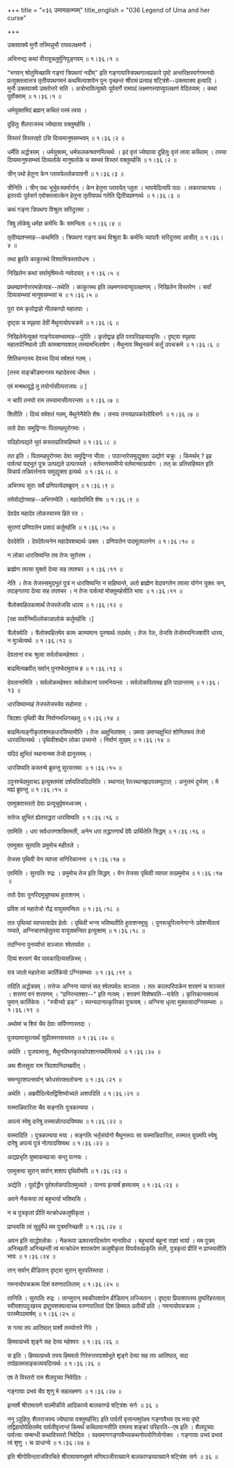 +++
title = "०३६ उमामाहत्म्यम्"
title_english = "036 Legend of Uma and her curse"

+++


उक्तवाक्ये मुनौ तस्मिन्नुभौ राघवलक्ष्मणौ ।  

अभिनन्द्य कथां वीरावूचतुर्मुनिपुङ्गवम्  ॥  १।३६।१  ॥   

"भगवन् श्रोतुमिच्छामि गङ्गां त्रिपथगां नदीम्" इति
गङ्गायास्त्रिपथगात्वप्रकारे पृष्टे अन्तरिक्षस्वर्गगमनयोः
प्रत्युक्तत्वात्तत्र तृतीयपथगमनं कथमित्याशयेन पुनः पृच्छन्तं श्रीरामं
प्रत्याह षट्त्रिंशे--उक्तवाक्य इत्यादि । मुनौ उक्तवाक्ये उक्तोत्तरे सति
। अत्रोभावित्युक्तेः पूर्वसर्गे रामपदं लक्ष्मणस्याप्युपलक्षणं वेदितव्यम्
। कथां पूर्वोक्ताम्  ॥  १।३६।१  ॥   

  

धर्मयुक्तमिदं ब्रह्मन् कथितं परमं त्वया ।  

दुहितुः शैलराजस्य ज्येष्ठाया वक्तुमर्हसि ।  

विस्तरं विस्तरज्ञो ऽसि दिव्यमानुषसम्भवम्  ॥  १।३६।२  ॥   

धर्मेति अर्द्धत्रयम् । धर्मयुक्तम्, धर्मफलकश्रवणमित्यर्थः । इदं वृत्तं
ज्येष्ठाया दुहितुः वृत्तं त्वया कथितम् । तस्या दिव्यमानुषसम्भवं
दिव्यलोके मानुषलोके च सम्भवं विस्तरं वक्तुमर्हसि  ॥  १।३६।२  ॥   

  

त्रीन् पथो हेतुना केन प्लावयेल्लोकपावनी  ॥  १।३६।३  ॥   

त्रीनिति । त्रीन् पथः भूर्भुवःस्वर्मार्गान् । केन हेतुना प्लावयेत्
प्लुता । भावयेदित्यपि पाठः । लकारव्यत्ययः । इतरयोः पूर्वसर्ग
एवोक्तत्वात्केन हेतुना तृतीयपथं गतेति द्वितीयप्रश्नार्थः  ॥  १।३६।३  ॥   

  

कथं गङ्गा त्रिपथगा विश्रुता सरिदुत्तमा ।  

त्रिषु लोकेषु धर्मज्ञ कर्मभिः कैः समन्विता  ॥  १।३६।४  ॥   

तृतीयप्रश्नमाह--कथमिति । त्रिपथगा गङ्गा कथं विश्रुता कैः कर्मभिः
व्यापारैः सरिदुत्तमा आसीत्  ॥  १।३६।४  ॥   

  

तथा ब्रुवति काकुत्स्थे विश्वामित्रस्तपोधनः ।  

निखिलेन कथां सर्वामृषिमध्ये न्यवेदयत्  ॥  १।३६।५  ॥   

प्रथमप्रश्नोत्तरमाहेत्याह--तथेति । काकुत्स्थ इति लक्ष्मणस्याप्युपलक्षणम्
। निखिलेन विस्तरेण । सर्वां दिव्यसम्भवां मानुषसम्भवां च  ॥  १।३६।५  ॥   

  

पुरा राम कृतोद्वाहो नीलकण्ठो महातपाः ।  

दृष्ट्वा च स्पृहया देवीं मैथुनायोपचक्रमे  ॥  १।३६।६  ॥   

निखिलेनेत्युक्तं गाङ्गेयसम्भवमाह--पुरेति । कृतोद्वाह इति
परपरिग्रहव्यावृत्तिः । दृष्ट्वा स्पृहया महातपोनिष्ठत्वे ऽपि कामबाणवशात्
तस्यामभिलाषेण । मैथुनाय मिथुनकर्म कर्तुं उपचक्रमे  ॥  १।३६।६  ॥   

  

शितिकण्ठस्य देवस्य दिव्यं वर्षशतं गतम् ।  

\[तस्य सङ्क्रीडमानस्य महादेवस्य धीमतः ।  

एवं मन्मथयुद्धे तु तयोर्नासीत्पराजयः  ॥ \]  

न चापि तनयो राम तस्यामासीत्परन्तप  ॥  १।३६।७  ॥   

शितीति । दिव्यं वर्षशतं गतम्, मैथुनेनैवेति शेषः । तनयः
तनयप्रापकरेतोविसर्गः  ॥  १।३६।७  ॥   

  

ततो देवाः समुद्विग्नाः पितामहपुरोगमाः ।  

यदिहोत्पद्यते भूतं कस्तत्प्रतिसहिष्यते  ॥  १।३६।८  ॥   

तत इति । पितामहपुरोगमाः देवाः समुद्विग्ना भीताः । पाठान्तरेसमुद्युक्ताः
उद्योगं चक्रुः । किमर्थम् ? इह पार्वत्यां यद्भूतं पुत्रः उत्पद्यते
उत्पत्स्यते । वर्तमानसामीप्ये वर्तमानवत्प्रयोगः । तत् कः प्रतिसहिष्यत
इति विचार्य तन्निवर्त्तनाय समुद्युक्ता इत्यर्थः  ॥  १।३६।८  ॥   

  

अभिगम्य सुराः सर्वे प्रणिपत्येदमब्रुवन्  ॥  १।३६।९  ॥   

तमेवोद्योगमाह--अभिगम्येति । महादेवमिति शेषः  ॥  १।३६।९  ॥   

  

देवदेव महादेव लोकस्यास्य हिते रत ।  

सुराणां प्रणिपातेन प्रसादं कर्तुमर्हसि  ॥  १।३६।१०  ॥   

देवदेवेति । देवदेवेत्यनेन महादेवशब्दार्थः उक्तः । प्रणिपातेन पादमूलपतनेन
 ॥  १।३६।१०  ॥   

  

न लोका धारयिष्यन्ति तव तेजः सुरोत्तम ।  

ब्राह्मेण तपसा युक्तो देव्या सह तपश्चर  ॥  १।३६।११  ॥   

नेति । तेजः तेजस्समुद्भूतं पुत्रं न धारयिष्यन्ति न सहिष्यन्ते, अतो
ब्राह्मेण वेदावगतेन तपसा योगेन युक्तः सन्, तदङ्गतया देव्या सह तपश्चर । न
तेजः पार्वत्यां मोक्तुमर्हसीति भावः  ॥  १।३६।११  ॥   

  

त्रैलोक्यहितकामार्थं तेजस्तेजसि धारय  ॥  १।३६।१२  ॥   

\[रक्ष सर्वानिमाँल्लोकान्नालोकं कर्तुमर्हसि ।\]  

त्रैलोक्येति । त्रैलोक्यहितमेव कामः काम्यमानः पुरुषार्थः तदर्थम् । तेजः
रेतः, तेजसि तेजोमयनिजशरीरे धारय, न मुञ्चेत्यर्थः  ॥  १।३६।१२  ॥   

  

देवतानां वचः श्रुत्वा सर्वलोकमहेश्वरः ।  

बाढमित्यब्रवीत् सर्वान् पुनश्चेदमुवाच ह  ॥  १।३६।१३  ॥   

देवतानामिति । सर्वलोकमहेश्वरः सर्वलोकानां परमनियन्ता । सर्वलोकपितामह इति
पाठान्तरम्  ॥  १।३६।१३  ॥   

  

धारयिष्याम्यहं तेजस्तेजस्येव सहोमया ।  

त्रिदशाः पृथिवी चैव निर्वाणमधिगच्छतु  ॥  १।३६।१४  ॥   

बाढमित्यङ्गीकृतांशमाहधारयिष्यामीति । तेजः अक्षुभितांशम् । उमया
उमाप्यक्षुभितं शोणितरूपं तेजो धारयत्वित्यर्थः । पृथिवीशब्देन लोका
उच्यन्ते । निर्वाणं सुखम्  ॥  १।३६।१४  ॥   

  

यदिदं क्षुभितं स्थानान्मम तेजो ह्यनुत्तमम् ।  

धारयिष्यति कस्तन्मे ब्रुवन्तु सुरसत्तमाः  ॥  १।३६।१५  ॥   

ऽपुनश्चेदमुवाचऽ इत्युक्तमंशं दर्शयतियदिदमिति । स्थानात्
रेतःस्थानहृदयसम्पुटात् । अनुत्तमं दुर्भरम् । मे मह्यं ब्रुवन्तु  ॥ 
१।३६।१५  ॥   

  

एवमुक्तास्ततो देवाः प्रत्यूचुर्वृषभध्वजम् ।  

यत्तेजः क्षुभितं ह्येतत्तद्धरा धारयिष्यति  ॥  १।३६।१६  ॥   

एवमिति । धरा सर्वधारणशक्तिमती, अनेन धरा तद्धारणार्थं देवैः प्रार्थितेति
सिद्धम्  ॥  १।३६।१६  ॥   

  

एवमुक्तः सुरपतिः प्रमुमोच महीतले ।  

तेजसा पृथिवी येन व्याप्ता सगिरिकानना  ॥  १।३६।१७  ॥   

एवमिति । सुरपतिः रुद्रः । प्रमुमोच तेज इति सिद्धम् । येन तेजसा पृथिवी
व्याप्ता तत्प्रमुमोच  ॥  १।३६।१७  ॥   

  

ततो देवाः पुनरिदमूचुश्चाथ हुताशनम् ।  

प्रविश त्वं महातेजो रौद्रं वायुसमन्वितः  ॥  १।३६।१८  ॥   

ततः पृथिव्यां व्याप्तत्वादेव हेतोः । पृथिवी भग्ना भविष्यतीति हुताशनमूचुः
। पुनरूचुरित्यनेनाग्नेः प्रवेशभीतत्वं गम्यते, अग्निचारणहेतुतया
वायुसमन्वित इत्युक्तम्  ॥  १।३६।१८  ॥   

  

तदग्निना पुनर्व्याप्तं सञ्जातः श्वेतपर्वतः ।  

दिव्यं शरवणं चैव पावकादित्यसन्निभम् ।  

यत्र जातो महातेजाः कार्तिकेयो ऽग्निसम्भवः  ॥  १।३६।१९  ॥   

तदिति अर्द्धत्रयम् । तत्तेजः अग्निना व्याप्तं सत् श्वेतपर्वतः सञ्जातः ।
ततः कालपरिपाकेन शरवणं च सञ्जातं । शराणां वनं शरवणम् । "प्रनिरन्तश्शर--"
इति णत्वम् । शरवणं विशेषयति--यत्रेति । कृत्तिकानामपत्यं पुमान्
कार्तिकेयः । "स्त्रीभ्यो ढक्" । स्तन्यदानात्कृत्तिका पुत्रत्वम् ।
अग्निना धृत्वा मुक्तत्वादग्निसम्भवः  ॥  १।३६।१९  ॥   

  

अथोमां च शिवं चैव देवाः सर्पिगणास्तदा ।  

पूजयामासुरत्यर्थं सुप्रीतमनसस्ततः  ॥  १।३६।२०  ॥   

अथेति । पूजयामासुः, मैथुनविघ्नकृतकोपशान्त्यर्थमित्यर्थः  ॥  १।३६।२०  ॥   

  

अथ शैलसुता राम त्रिदशानिदमब्रवीत् ।  

समन्युरशपत्सर्वान् क्रोधसंरक्तलोचना  ॥  १।३६।२१  ॥   

अथेति । अब्रवीदित्येतद्विशिष्योच्यते अशपदिति  ॥  १।३६।२१  ॥   

  

यस्मान्निवारिता चैव सङ्गतिः पुत्रकाम्यया ।  

अपत्यं स्वेषु दारेषु तस्मान्नोत्पादयिष्यथ  ॥  १।३६।२२  ॥   

यस्मादिति । पुत्रकाम्यया मया । सङ्गतिः भर्तृसंयोगो मैथुनरूपः सा
यस्मान्निवारिता, तस्मात् यूयमपि स्वेषु दारेषु अपत्यं पुत्रं
नोत्पादयिष्यथ  ॥  १।३६।२२  ॥   

  

अद्यप्रभृति युष्माकमप्रजाः सन्तु पत्नयः ।  

एवमुक्त्वा सुरान् सर्वान् शशाप पृथिवीमपि  ॥  १।३६।२३  ॥   

अद्येति । पूर्वार्द्धेन पूर्वश्लोकपठितमुच्यते । पत्नय इत्यार्षं
ह्रस्वत्वम्  ॥  १।३६।२३  ॥   

  

अवने नैकरूपा त्वं बहुभार्या भविष्यसि ।  

न च पुत्रकृतां प्रीतिं मत्क्रोधकलुषीकृता ।  

प्राप्स्यसि त्वं सुदुर्मेधे मम पुत्रमनिच्छती  ॥  १।३६।२४  ॥   

अवन इति सार्द्धश्लोकः । नैकरूपा ऊषरत्वादिरूपेण नानाविधा । बहुभार्या
बहूनां राज्ञां भार्या । मम पुत्रम् अनिच्छती अनिच्छन्ती त्वं मत्क्रोधेन
शापरूपेण कलुषीकृता विपर्यस्तप्रकृतिः सती, पुत्रकृतां प्रीतिं न
प्राप्स्यसीति भावः  ॥  १।३६।२४  ॥   

  

तान् सर्वान् व्रीडितान् दृष्ट्वा सुरान् सुरपतिस्तदा ।  

गमनायोपचक्राम दिशं वरुणपालिताम्  ॥  १।३६।२५  ॥   

तानिति । सुरपतिः रुद्रः । तान्सुरान् स्वकीयशापेन व्रीडितान् लज्जितान् ।
दृष्ट्वा प्रियाशापस्य दुष्परिहरत्वात् स्वीयशापदुःखस्य
द्रष्टुमशक्यत्वाच्च वरुणपालितां दिशं हिमवतः प्रतीचीं प्रति ।
गमनायोपचक्राम । परस्मैपदमार्षम्  ॥  १।३६।२५  ॥   

  

स गत्वा तप आतिष्ठत् पार्श्वे तस्योत्तरे गिरेः ।  

हिमवत्प्रभवे शृङ्गे सह देव्या महेश्वरः  ॥  १।३६।२६  ॥   

स इति । हिमवत्प्रभवे तस्य हिमवतो गिरेरुत्तरपार्श्वभूते शृङ्गे देव्या सह
तप आतिष्ठत्, सदा तपोव्रतमसङ्कल्पयदित्यर्थः  ॥  १।३६।२६  ॥   

  

एष ते विस्तरो राम शैलपुत्र्या निवेदितः ।  

गङ्गायाः प्रभवं चैव शृणु मे सहलक्ष्मणः  ॥  १।३६।२७  ॥   

इत्यार्षे श्रीरामायणे वाल्मीकीये आदिकाव्ये बालकाण्डे षट्त्रिंशः सर्गः  ॥ 
३६  ॥   

ननु ऽदुहितुः शैलराजस्य ज्येष्ठाया वक्तुमर्हसिऽ इति पार्वती
वृत्तान्तमुपेक्ष्य गङ्गावैभव एव मया पृष्टे तद्विहायोपेक्षितमेव
पार्वतीवृत्तान्तं किमर्थं कथितवानसीति रामस्य शङ्कां परिहरति--एष इति ।
शैलपुत्र्याः पार्वत्याः सम्बन्धी कथाविस्तरो निवेदितः ।
वक्ष्यमाणगङ्गावैभवकथनोपयोगित्वेनोक्तः । गङ्गायाः प्रभवं प्रभावं त्वं
शृणु । चः प्राधान्ये  ॥  १।३६।२७  ॥   

इति श्रीगोविन्दराजविरचिते श्रीरामायणभूषणे मणिमञ्जीराख्याने
बालकाण्डव्याख्याने षट्त्रिंशः सर्गः  ॥  ३६  ॥   

  


